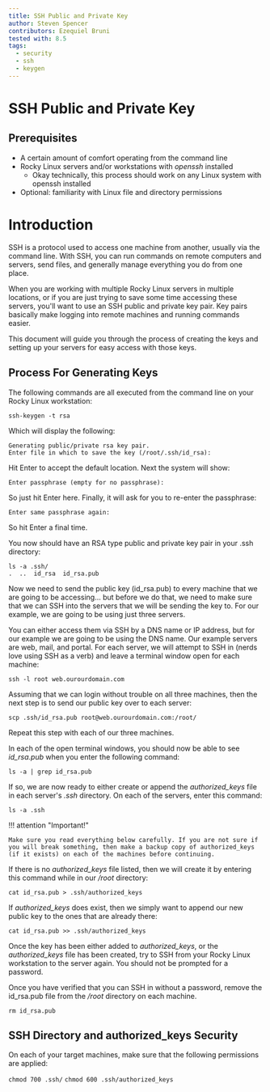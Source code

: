 ```yaml
---
title: SSH Public and Private Key
author: Steven Spencer
contributors: Ezequiel Bruni
tested with: 8.5
tags:
  - security
  - ssh
  - keygen
---
```


# SSH Public and Private Key

## Prerequisites

* A certain amount of comfort operating from the command line
* Rocky Linux servers and/or workstations with *openssh* installed
    * Okay technically, this process should work on any Linux system with openssh installed
* Optional: familiarity with Linux file and directory permissions

# Introduction

SSH is a protocol used to access one machine from another, usually via the command line. With SSH, you can run commands on remote computers and servers, send files, and generally manage everything you do from one place.

When you are working with multiple Rocky Linux servers in multiple locations, or if you are just trying to save some time accessing these servers, you'll want to use an SSH public and private key pair. Key pairs basically make logging into remote machines and running commands easier.

This document will guide you through the process of creating the keys and setting up your servers for easy access with those keys.

## Process For Generating Keys

The following commands are all executed from the command line on your Rocky Linux workstation:

```
ssh-keygen -t rsa
```

Which will display the following:

```
Generating public/private rsa key pair.
Enter file in which to save the key (/root/.ssh/id_rsa):
```

Hit Enter to accept the default location. Next the system will show:

`Enter passphrase (empty for no passphrase):`

So just hit Enter here. Finally, it will ask for you to re-enter the passphrase:

`Enter same passphrase again:`

So hit Enter a final time.

You now should have an RSA type public and private key pair in your .ssh directory:

```
ls -a .ssh/
.  ..  id_rsa  id_rsa.pub
```

Now we need to send the public key (id_rsa.pub) to every machine that we are going to be accessing... but before we do that, we need to make sure that we can SSH into the servers that we will be sending the key to. For our example, we are going to be using just three servers.

You can either access them via SSH by a DNS name or IP address, but for our example we are going to be using the DNS name. Our example servers are web, mail, and portal. For each server, we will attempt to SSH in (nerds love using SSH as a verb) and leave a terminal window open for each machine:

`ssh -l root web.ourourdomain.com`

Assuming that we can login without trouble on all three machines, then the next step is to send our public key over to each server:

`scp .ssh/id_rsa.pub root@web.ourourdomain.com:/root/`

Repeat this step with each of our three machines.

In each of the open terminal windows, you should now be able to see *id_rsa.pub* when you enter the following command:

`ls -a | grep id_rsa.pub`

If so, we are now ready to either create or append the *authorized_keys* file in each server's *.ssh* directory. On each of the servers, enter this command:

`ls -a .ssh`

!!! attention "Important!"

    Make sure you read everything below carefully. If you are not sure if you will break something, then make a backup copy of authorized_keys (if it exists) on each of the machines before continuing.

If there is no *authorized_keys* file listed, then we will create it by entering this command while in our _/root_ directory:

`cat id_rsa.pub > .ssh/authorized_keys`

If _authorized_keys_ does exist, then we simply want to append our new public key to the ones that are already there:

`cat id_rsa.pub >> .ssh/authorized_keys`

Once the key has been either added to _authorized_keys_, or the _authorized_keys_ file has been created, try to SSH from your Rocky Linux workstation to the server again. You should not be prompted for a password.

Once you have verified that you can SSH in without a password, remove the id_rsa.pub file from the _/root_ directory on each machine.

`rm id_rsa.pub`

## SSH Directory and authorized_keys Security

On each of your target machines, make sure that the following permissions are applied:

`chmod 700 .ssh/`
`chmod 600 .ssh/authorized_keys`
